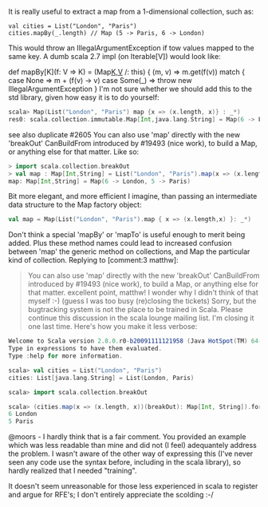 It is really useful to extract a map from a 1-dimensional collection, such as:

    val cities = List("London", "Paris")
    cities.mapBy(_.length) // Map (5 -> Paris, 6 -> London)

This would throw an IllegalArgumentException if tow values mapped to the same key. A dumb scala 2.7 impl (on Iterable[V]) would look like:

  def mapBy[K](f: V => K) = (Map[K,V]() /: this) { (m, v) => 
    m.get(f(v)) match {
      case None => m + (f(v) -> v)
      case Some(_) => throw new IllegalArgumentException
  }
I'm not sure whether we should add this to the std library, given how easy it is to do yourself:

```scala
scala> Map(List("London", "Paris") map {x => (x.length, x)} : _*)
res0: scala.collection.immutable.Map[Int,java.lang.String] = Map(6 -> London, 5 -> Paris)

```
see also duplicate #2605
You can also use 'map' directly with the new 'breakOut' CanBuildFrom introduced by #19493 (nice work), to build a Map, or anything else for that matter. Like so:

```scala
> import scala.collection.breakOut
> val map : Map[Int,String] = List("London", "Paris").map(x => (x.length, x))(breakOut)
map: Map[Int,String] = Map(6 -> London, 5 -> Paris)
```

Bit more elegant, and more efficient I imagine, than passing an intermediate data structure to the Map factory object:

```scala
val map = Map(List("London", "Paris").map { x => (x.length,x) }: _*)
```

Don't think a special 'mapBy' or 'mapTo' is useful enough to merit being added. Plus these method names could lead to increased confusion between 'map' the generic method on collections, and Map the particular kind of collection.
Replying to [comment:3 matthw]:
> You can also use 'map' directly with the new 'breakOut' CanBuildFrom introduced by #19493 (nice work), to build a Map, or anything else for that matter.
excellent point, matthw! I wonder why I didn't think of that myself :-) (guess I was too busy (re)closing the tickets)
Sorry, but the bugtracking system is not the place to be trained in Scala. Please continue this discussion in the scala lounge mailing list. I'm closing it one last time. Here's how you make it less verbose:

```scala
Welcome to Scala version 2.8.0.r0-b20091111121958 (Java HotSpot(TM) 64-Bit Server VM, Java 1.6.0_15).
Type in expressions to have them evaluated.
Type :help for more information.

scala> val cities = List("London", "Paris")
cities: List[java.lang.String] = List(London, Paris)

scala> import scala.collection.breakOut

scala> (cities.map(x => (x.length, x))(breakOut): Map[Int, String]).foreach { case (len, city) => println (len+ " "+ city)}
6 London
5 Paris
```
@moors - I hardly think that is a fair comment. You provided an example which was less readable than mine and did not (I feel) adequantely address the problem. I wasn't aware of the other way of expressing this (I've never seen any code use the syntax before, including in the scala library), so hardly realized that I needed "training".

It doesn't seem unreasonable for those less experienced in scala to register and argue for RFE's; I don't entirely appreciate the scolding :-/
